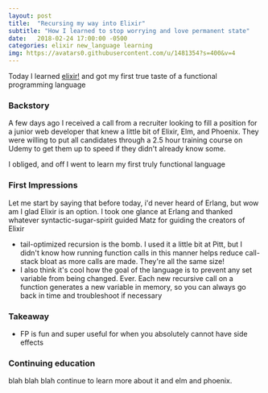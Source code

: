 ```yaml
---
layout: post
title:  "Recursing my way into Elixir"
subtitle: "How I learned to stop worrying and love permanent state"
date:   2018-02-24 17:00:00 -0500
categories: elixir new_language learning
img: https://avatars0.githubusercontent.com/u/1481354?s=400&v=4
---
```


Today I learned [elixir!](https://github.com/elixir-lang/elixir) and got my first true taste of a functional programming language

### Backstory

A few days ago I received a call from a recruiter looking to fill a position for a junior web developer that knew a little bit of Elixir, Elm, and Phoenix. They were willing to put all candidates through a 2.5 hour training course on Udemy to get them up to speed if they didn't already know some.

I obliged, and off I went to learn my first truly functional language

### First Impressions
Let me start by saying that before today, i'd never heard of Erlang, but wow am I glad Elixir is an option. I took one glance at Erlang and thanked whatever syntactic-sugar-spirit guided Matz for guiding the creators of Elixir

* tail-optimized recursion is the bomb. I used it a little bit at Pitt, but I didn't know how running function calls in this manner helps reduce call-stack bloat as more calls are made. They're all the same size!
* I also think it's cool how the goal of the language is to prevent any set variable from being changed. Ever. Each new recursive call on a function generates a new variable in memory, so you can always go back in time and troubleshoot if necessary

### Takeaway
* FP is fun and super useful for when you absolutely cannot have side effects

### Continuing education
blah blah blah continue to learn more about it and elm and phoenix. 
